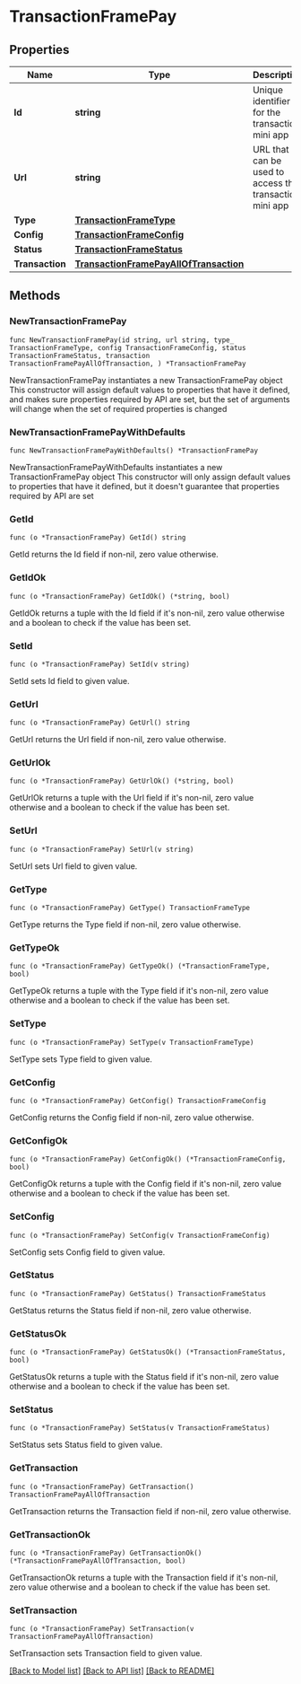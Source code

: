 # TransactionFramePay

## Properties

Name | Type | Description | Notes
------------ | ------------- | ------------- | -------------
**Id** | **string** | Unique identifier for the transaction mini app | 
**Url** | **string** | URL that can be used to access the transaction mini app | 
**Type** | [**TransactionFrameType**](TransactionFrameType.md) |  | 
**Config** | [**TransactionFrameConfig**](TransactionFrameConfig.md) |  | 
**Status** | [**TransactionFrameStatus**](TransactionFrameStatus.md) |  | 
**Transaction** | [**TransactionFramePayAllOfTransaction**](TransactionFramePayAllOfTransaction.md) |  | 

## Methods

### NewTransactionFramePay

`func NewTransactionFramePay(id string, url string, type_ TransactionFrameType, config TransactionFrameConfig, status TransactionFrameStatus, transaction TransactionFramePayAllOfTransaction, ) *TransactionFramePay`

NewTransactionFramePay instantiates a new TransactionFramePay object
This constructor will assign default values to properties that have it defined,
and makes sure properties required by API are set, but the set of arguments
will change when the set of required properties is changed

### NewTransactionFramePayWithDefaults

`func NewTransactionFramePayWithDefaults() *TransactionFramePay`

NewTransactionFramePayWithDefaults instantiates a new TransactionFramePay object
This constructor will only assign default values to properties that have it defined,
but it doesn't guarantee that properties required by API are set

### GetId

`func (o *TransactionFramePay) GetId() string`

GetId returns the Id field if non-nil, zero value otherwise.

### GetIdOk

`func (o *TransactionFramePay) GetIdOk() (*string, bool)`

GetIdOk returns a tuple with the Id field if it's non-nil, zero value otherwise
and a boolean to check if the value has been set.

### SetId

`func (o *TransactionFramePay) SetId(v string)`

SetId sets Id field to given value.


### GetUrl

`func (o *TransactionFramePay) GetUrl() string`

GetUrl returns the Url field if non-nil, zero value otherwise.

### GetUrlOk

`func (o *TransactionFramePay) GetUrlOk() (*string, bool)`

GetUrlOk returns a tuple with the Url field if it's non-nil, zero value otherwise
and a boolean to check if the value has been set.

### SetUrl

`func (o *TransactionFramePay) SetUrl(v string)`

SetUrl sets Url field to given value.


### GetType

`func (o *TransactionFramePay) GetType() TransactionFrameType`

GetType returns the Type field if non-nil, zero value otherwise.

### GetTypeOk

`func (o *TransactionFramePay) GetTypeOk() (*TransactionFrameType, bool)`

GetTypeOk returns a tuple with the Type field if it's non-nil, zero value otherwise
and a boolean to check if the value has been set.

### SetType

`func (o *TransactionFramePay) SetType(v TransactionFrameType)`

SetType sets Type field to given value.


### GetConfig

`func (o *TransactionFramePay) GetConfig() TransactionFrameConfig`

GetConfig returns the Config field if non-nil, zero value otherwise.

### GetConfigOk

`func (o *TransactionFramePay) GetConfigOk() (*TransactionFrameConfig, bool)`

GetConfigOk returns a tuple with the Config field if it's non-nil, zero value otherwise
and a boolean to check if the value has been set.

### SetConfig

`func (o *TransactionFramePay) SetConfig(v TransactionFrameConfig)`

SetConfig sets Config field to given value.


### GetStatus

`func (o *TransactionFramePay) GetStatus() TransactionFrameStatus`

GetStatus returns the Status field if non-nil, zero value otherwise.

### GetStatusOk

`func (o *TransactionFramePay) GetStatusOk() (*TransactionFrameStatus, bool)`

GetStatusOk returns a tuple with the Status field if it's non-nil, zero value otherwise
and a boolean to check if the value has been set.

### SetStatus

`func (o *TransactionFramePay) SetStatus(v TransactionFrameStatus)`

SetStatus sets Status field to given value.


### GetTransaction

`func (o *TransactionFramePay) GetTransaction() TransactionFramePayAllOfTransaction`

GetTransaction returns the Transaction field if non-nil, zero value otherwise.

### GetTransactionOk

`func (o *TransactionFramePay) GetTransactionOk() (*TransactionFramePayAllOfTransaction, bool)`

GetTransactionOk returns a tuple with the Transaction field if it's non-nil, zero value otherwise
and a boolean to check if the value has been set.

### SetTransaction

`func (o *TransactionFramePay) SetTransaction(v TransactionFramePayAllOfTransaction)`

SetTransaction sets Transaction field to given value.



[[Back to Model list]](../README.md#documentation-for-models) [[Back to API list]](../README.md#documentation-for-api-endpoints) [[Back to README]](../README.md)


